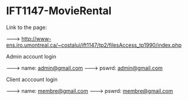 # IFT1147-MovieRental

Link to the page:

   ---> http://www-ens.iro.umontreal.ca/~costalui/ift1147/tp2/filesAccess_tp1990/index.php

Admin account login
   
   ---> name: admin@gmail.com
   ---> pswrd: admin@gmail.com

Client acccount login

   ---> name: membre@gmail.com
   ---> pswrd: membre@gmail.com
